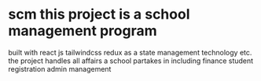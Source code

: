 # scm this project is a school management program
built with  react js  tailwindcss 
redux as a state management technology etc.
the project handles all affairs a school partakes in including 
finance
student registration
admin management
